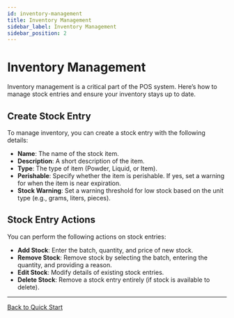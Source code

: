 ```yaml
---
id: inventory-management
title: Inventory Management
sidebar_label: Inventory Management
sidebar_position: 2
---
```


# Inventory Management

Inventory management is a critical part of the POS system. Here’s how to manage stock entries and ensure your inventory stays up to date.

## Create Stock Entry

To manage inventory, you can create a stock entry with the following details:
- **Name**: The name of the stock item.
- **Description**: A short description of the item.
- **Type**: The type of item (Powder, Liquid, or Item).
- **Perishable**: Specify whether the item is perishable. If yes, set a warning for when the item is near expiration.
- **Stock Warning**: Set a warning threshold for low stock based on the unit type (e.g., grams, liters, pieces).

## Stock Entry Actions

You can perform the following actions on stock entries:
- **Add Stock**: Enter the batch, quantity, and price of new stock.
- **Remove Stock**: Remove stock by selecting the batch, entering the quantity, and providing a reason.
- **Edit Stock**: Modify details of existing stock entries.
- **Delete Stock**: Remove a stock entry entirely (if stock is available to delete).

---

[Back to Quick Start](quick-start)
